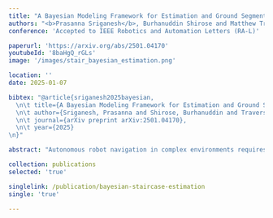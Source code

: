 ```yaml
---
title: "A Bayesian Modeling Framework for Estimation and Ground Segmentation of Cluttered Staircases"
authors: "<b>Prasanna Sriganesh</b>, Burhanuddin Shirose and Matthew Travers"
conference: 'Accepted to IEEE Robotics and Automation Letters (RA-L)'

paperurl: 'https://arxiv.org/abs/2501.04170'
youtubeId: '8baHgQ_rGLs'
image: '/images/stair_bayesian_estimation.png'

location: ''
date: 2025-01-07

bibtex: "@article{sriganesh2025bayesian,
  \n\t title={A Bayesian Modeling Framework for Estimation and Ground Segmentation of Cluttered Staircases},
  \n\t author={Sriganesh, Prasanna and Shirose, Burhanuddin and Travers, Matthew},
  \n\t journal={arXiv preprint arXiv:2501.04170},
  \n\t year={2025}
\n}"

abstract: "Autonomous robot navigation in complex environments requires robust perception as well as high-level scene understanding due to perceptual challenges, such as occlusions, and uncertainty introduced by robot movement. For example, a robot climbing a cluttered staircase can misinterpret clutter as a step, misrepresenting the state and compromising safety. This requires robust state estimation methods capable of inferring the underlying structure of the environment even from incomplete sensor data. In this paper, we introduce a novel method for robust state estimation of staircases. To address the challenge of perceiving occluded staircases extending beyond the robot's field-of-view, our approach combines an infinite-width staircase representation with a finite endpoint state to capture the overall staircase structure. This representation is integrated into a Bayesian inference framework to fuse noisy measurements enabling accurate estimation of staircase location even with partial observations and occlusions. Additionally, we present a segmentation algorithm that works in conjunction with the staircase estimation pipeline to accurately identify clutter-free regions on a staircase. Our method is extensively evaluated on real robot across diverse staircases, demonstrating significant improvements in estimation accuracy and segmentation performance compared to baseline approaches."

collection: publications
selected: 'true'

singlelink: /publication/bayesian-staircase-estimation
single: 'true'

---
```






